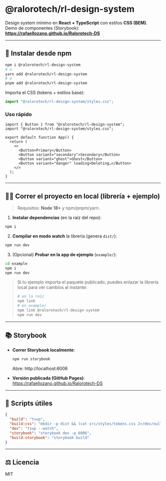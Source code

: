 # @ralorotech/rl-design-system

Design system mínimo en **React + TypeScript** con estilos **CSS (BEM)**.  
Demo de componentes (Storybook): **https://rafaellozano.github.io/Ralorotech-DS**

---

## 🚀 Instalar desde npm

```bash
npm i @ralorotech/rl-design-system
# o
yarn add @ralorotech/rl-design-system
# o
pnpm add @ralorotech/rl-design-system
```

Importa el CSS (tokens + estilos base):

```ts
import "@ralorotech/rl-design-system/styles.css";
```

### Uso rápido

```tsx
import { Button } from "@ralorotech/rl-design-system";
import "@ralorotech/rl-design-system/styles.css";

export default function App() {
  return (
    <>
      <Button>Primary</Button>
      <Button variant="secondary">Secondary</Button>
      <Button variant="ghost">Ghost</Button>
      <Button variant="danger" loading>Deleting…</Button>
    </>
  );
}
```

---

## 🧑‍💻 Correr el proyecto en local (librería + ejemplo)

> Requisitos: **Node 18+** y npm/pnpm/yarn.

1) **Instalar dependencias** (en la raíz del repo):

```bash
npm i
```

2) **Compilar en modo watch** la librería (genera `dist/`):

```bash
npm run dev
```

3) (Opcional) **Probar en la app de ejemplo** (`example/`):

```bash
cd example
npm i
npm run dev
```

> Si tu ejemplo importa el paquete publicado, puedes enlazar la librería local para ver cambios al instante:
>
> ```bash
> # en la raíz
> npm link
> # en example/
> npm link @ralorotech/rl-design-system
> npm run dev
> ```

---

## 📚 Storybook

- **Correr Storybook localmente**:
  ```bash
  npm run storybook
  ```
  Abre: http://localhost:6006

- **Versión publicada (GitHub Pages)**:  
  https://rafaellozano.github.io/Ralorotech-DS

---

## 🧩 Scripts útiles

```json
{
  "build": "tsup",
  "build:css": "mkdir -p dist && (cat src/styles/tokens.css 2>/dev/null || true) > dist/styles.css && find src/components -name '*.css' -exec cat {} + >> dist/styles.css",
  "dev": "tsup --watch",
  "storybook": "storybook dev -p 6006",
  "build:storybook": "storybook build"
}
```

---

## ⚖️ Licencia
MIT
